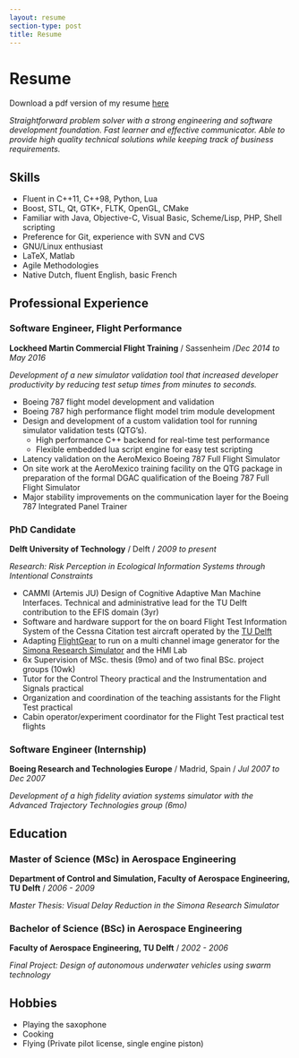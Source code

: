 ```yaml
---
layout: resume
section-type: post
title: Resume
---
```

# Resume

Download a pdf version of my resume [here](/content/Resume_JanComans.pdf)


*Straightforward problem solver with a strong engineering and software development foundation. Fast learner and effective communicator. Able to provide high quality technical solutions while keeping track of business requirements.*

## Skills

* Fluent in C++11, C++98, Python, Lua
* Boost, STL, Qt, GTK+, FLTK, OpenGL, CMake
* Familiar with Java, Objective-C, Visual Basic, Scheme/Lisp, PHP, Shell scripting
* Preference for Git, experience with SVN and CVS
* GNU/Linux enthusiast
* LaTeX, Matlab
* Agile Methodologies
* Native Dutch, fluent English, basic French

## Professional Experience

### Software Engineer, Flight Performance 

**Lockheed Martin Commercial Flight Training** / Sassenheim /*Dec 2014 to May 2016*

*Development of a new simulator validation tool that increased developer productivity by reducing test setup times from minutes to seconds.*

* Boeing 787 flight model development and validation
* Boeing 787 high performance flight model trim module development
* Design and development of a custom validation tool for running simulator validation tests (QTG’s). 
  * High performance C++ backend for real-time test performance
  * Flexible embedded lua script engine for easy test scripting
* Latency validation on the AeroMexico Boeing 787 Full Flight Simulator
* On site work at the AeroMexico training facility on the QTG package in preparation of the formal DGAC qualification of the Boeing 787 Full Flight Simulator 
* Major stability improvements on the communication layer for the Boeing 787 Integrated Panel Trainer

### PhD Candidate

**Delft University of Technology** / Delft / *2009 to present*

*Research: Risk Perception in Ecological Information Systems through Intentional Constraints*

* CAMMI (Artemis JU) Design of Cognitive Adaptive Man Machine Interfaces. Technical and administrative lead for the TU Delft contribution to the EFIS domain (3yr)
* Software and hardware support for the on board Flight Test Information System of the Cessna Citation test aircraft operated by the [TU Delft](www.cs.tudelft.nl)
* Adapting [FlightGear](www.flightgear.org) to run on a multi channel image generator for the [Simona Research Simulator](www.simona.tudelft.nl) and the HMI Lab
* 6x Supervision of MSc. thesis (9mo) and of two final BSc. project groups (10wk)
* Tutor for the Control Theory practical and the Instrumentation and Signals practical
* Organization and coordination of the teaching assistants for the Flight Test practical
* Cabin operator/experiment coordinator for the Flight Test practical test flights


### Software Engineer (Internship)
**Boeing Research and Technologies Europe** / Madrid, Spain / *Jul 2007 to Dec 2007*

*Development of a high fidelity aviation systems simulator with the Advanced Trajectory Technologies group (6mo)*


## Education

### Master of Science (MSc) in Aerospace Engineering

**Department of Control and Simulation, Faculty of Aerospace Engineering, TU Delft** / *2006 - 2009*

*Master Thesis: Visual Delay Reduction in the Simona Research Simulator*

### Bachelor of Science (BSc) in Aerospace Engineering

**Faculty of Aerospace Engineering, TU Delft** / *2002 - 2006*

*Final Project: Design of autonomous underwater vehicles using swarm technology*

## Hobbies

* Playing the saxophone
* Cooking
* Flying (Private pilot license, single engine piston)